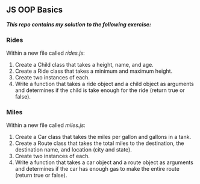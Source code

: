 ## JS OOP Basics

***This repo contains my solution to the following exercise:***

### Rides

Within a new file called *rides.js*:

1. Create a Child class that takes a height, name, and age.
1. Create a Ride class that takes a minimum and maximum height.
1. Create two instances of each.
1. Write a function that takes a ride object and a child object as arguments and determines if the child is take enough for the ride (return true or false).

### Miles

Within a new file called *miles.js*:

1. Create a Car class that takes the miles per gallon and gallons in a tank.
1. Create a Route class that takes the total miles to the destination, the destination name, and location (city and state).
1. Create two instances of each.
1. Write a function that takes a car object and a route object as arguments and determines if the car has enough gas to make the entire route (return true or false).
